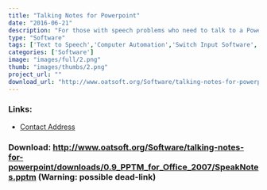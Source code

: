 ```yaml
---
title: "Talking Notes for Powerpoint"
date: "2016-06-21"
description: "For those with speech problems who need to talk to a Powerpoint presentation."
type: "Software"
tags: ['Text to Speech','Computer Automation','Switch Input Software','Alternative and Augmentative Communication','General Tools','Communication','Learning and Education','General Tools', 'Possible-404']
categories: ['Software']
image: "images/full/2.png"
thumb: "images/thumbs/2.png"
project_url: ""
download_url: "http://www.oatsoft.org/Software/talking-notes-for-powerpoint/downloads/0.9_PPTM_for_Office_2007/SpeakNotes.pptm"
---
```



### Links:
- <a href="mailto:colven@ace-centre.org.uk">Contact Address</a>

### Download: http://www.oatsoft.org/Software/talking-notes-for-powerpoint/downloads/0.9_PPTM_for_Office_2007/SpeakNotes.pptm (Warning: possible dead-link)